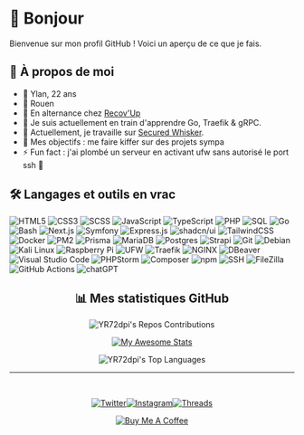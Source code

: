 <div class="hideOnPortfolio">
  
# 👋 Bonjour

Bienvenue sur mon profil GitHub ! Voici un aperçu de ce que je fais.

</div>

<section>

## 🌟 À propos de moi
- 🧔 Ylan, 22 ans
- 🏡 Rouen
- 🏢 En alternance chez [Recov'Up](https://recovup.fr/)
- 🌱 Je suis actuellement en train d'apprendre Go, Traefik & gRPC.
- 💼 Actuellement, je travaille sur [Secured Whisker](https://github.com/YR72dpi/SecuredWhisker).
- 🎯 Mes objectifs : me faire kiffer sur des projets sympa
- ⚡ Fun fact : j'ai plombé un serveur en activant ufw sans autorisé le port ssh 🤡


</section>

<section>

## 🛠️ Langages et outils en vrac
![HTML5](https://img.shields.io/badge/-HTML5-E34F26?logo=html5&logoColor=white&style=flat-square)
![CSS3](https://img.shields.io/badge/-CSS3-1572B6?logo=css3&logoColor=white&style=flat-square)
![SCSS](https://img.shields.io/badge/-SCSS-CC6699?logo=sass&logoColor=white&style=flat-square)
![JavaScript](https://img.shields.io/badge/-JavaScript-F7DF1E?logo=javascript&logoColor=black&style=flat-square)
![TypeScript](https://img.shields.io/badge/-TypeScript-3178C6?logo=typescript&logoColor=white&style=flat-square)
![PHP](https://img.shields.io/badge/-PHP-777BB4?logo=php&logoColor=white&style=flat-square)
![SQL](https://img.shields.io/badge/-SQL-003B57?logo=databricks&logoColor=white&style=flat-square)
![Go](https://img.shields.io/badge/-Go-00ADD8?logo=go&logoColor=white&style=flat-square)
![Bash](https://img.shields.io/badge/-Bash-4EAA25?logo=gnu-bash&logoColor=white&style=flat-square)
![Next.js](https://img.shields.io/badge/-Next.js-000000?logo=next.js&logoColor=white&style=flat-square)
![Symfony](https://img.shields.io/badge/-Symfony-000000?logo=symfony&logoColor=white&style=flat-square)
![Express.js](https://img.shields.io/badge/Express.js-%23404d59.svg?logo=express&logoColor=%2361DAFB)
![shadcn/ui](https://img.shields.io/badge/shadcn%2Fui-000?logo=shadcnui&logoColor=fff)
![TailwindCSS](https://img.shields.io/badge/Tailwind%20CSS-%2338B2AC.svg?logo=tailwind-css&logoColor=white)
![Docker](https://img.shields.io/badge/-Docker-2496ED?logo=docker&logoColor=white&style=flat-square)
![PM2](https://img.shields.io/badge/-PM2-2B2B2B?logo=pm2&logoColor=white&style=flat-square)
![Prisma](https://img.shields.io/badge/Prisma-2D3748?logo=prisma&logoColor=white)
![MariaDB](https://img.shields.io/badge/MariaDB-003545?logo=mariadb&logoColor=white)
![Postgres](https://img.shields.io/badge/Postgres-%23316192.svg?logo=postgresql&logoColor=white)
![Strapi](https://img.shields.io/badge/Strapi-%232E7EEA.svg?logo=strapi&logoColor=white)
![Git](https://img.shields.io/badge/-Git-F05032?logo=git&logoColor=white&style=flat-square)
![Debian](https://img.shields.io/badge/-Debian-A81D33?logo=debian&logoColor=white&style=flat-square)
![Kali Linux](https://img.shields.io/badge/Kali%20Linux-557C94?logo=kalilinux&logoColor=fff)
![Raspberry Pi](https://img.shields.io/badge/-Raspberry%20Pi-A22846?logo=raspberrypi&logoColor=white&style=flat-square)
![UFW](https://img.shields.io/badge/-UFW-0078D7?logo=linux&logoColor=white&style=flat-square)
![Traefik](https://img.shields.io/badge/-Traefik-24A1C1?logo=traefik&logoColor=white&style=flat-square)
![NGINX](https://img.shields.io/badge/-NGINX-009639?logo=nginx&logoColor=white&style=flat-square)
![DBeaver](https://img.shields.io/badge/-DBeaver-3776AB?logo=dbeaver&logoColor=white&style=flat-square)
![Visual Studio Code](https://custom-icon-badges.demolab.com/badge/Visual%20Studio%20Code-0078d7.svg?logo=vsc&logoColor=whitee)
![PHPStorm](https://img.shields.io/badge/-PHPStorm-000000?logo=phpstorm&logoColor=white&style=flat-square)
![Composer](https://img.shields.io/badge/Composer-885630?logo=composer&logoColor=fff)
![npm](https://img.shields.io/badge/npm-CB3837?logo=npm&logoColor=fff)
![SSH](https://img.shields.io/badge/-SSH-4A4A4A?logo=ssh&logoColor=white&style=flat-square)
![FileZilla](https://img.shields.io/badge/-FileZilla-FF0000?logo=filezilla&logoColor=white&style=flat-square)
![GitHub Actions](https://img.shields.io/badge/GitHub_Actions-2088FF?logo=github-actions&logoColor=white)
![chatGPT](https://img.shields.io/badge/chatGPT-74aa9c?logo=openai&logoColor=white)

</section>


<section  align="center">

## 📊 Mes statistiques GitHub

![YR72dpi's Repos Contributions](https://ghchart.rshah.org/YR72dpi)

[![My Awesome Stats](https://awesome-github-stats.azurewebsites.net/user-stats/YR72dpi?cardType=level&theme=default&preferLogin=false&border=false)](https://git.io/awesome-stats-card)

![YR72dpi's Top Languages](https://github-readme-stats.vercel.app/api/top-langs/?username=YR72dpi&theme=default&show_icons=true&hide_border=true&layout=compact)

</section>

---
<br>

<div align="center" class="hideOnPortfolio">
  
[![Twitter](https://img.shields.io/badge/-Twitter-1DA1F2?logo=twitter&logoColor=white&style=flat-square)](https://twitter.com/YR72dpi)[![Instagram](https://img.shields.io/badge/-Instagram-E4405F?logo=instagram&logoColor=white&style=flat-square)](https://www.instagram.com/ylanrousselle/)[![Threads](https://img.shields.io/badge/-Threads-000000?logo=threads&logoColor=white&style=flat-square)](https://www.threads.net/@ylanrousselle)

[![Buy Me A Coffee](https://img.shields.io/badge/Buy%20Me%20a%20Coffee-ffdd00?&logo=buy-me-a-coffee&logoColor=black)
](https://www.buymeacoffee.com/yr72dpi)

</div>
